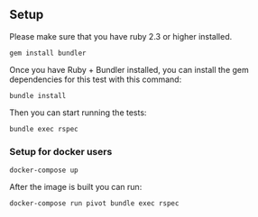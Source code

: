 ## Setup
Please make sure that you have ruby 2.3 or higher installed.

```
gem install bundler
```

Once you have Ruby + Bundler installed, you can install the gem dependencies for this test with this command:

```
bundle install
```

Then you can start running the tests:

```
bundle exec rspec
```

### Setup for docker users
```
docker-compose up
```

After the image is built you can run:

```
docker-compose run pivot bundle exec rspec
```